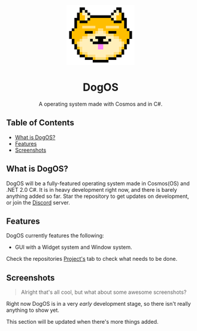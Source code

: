<p align="center">
    <img src="https://raw.githubusercontent.com/DogOSdev/DogOSdev/main/img/Logo_700.png" alt="A shiba inu pixel art dog displaying in a old VGA monitor.">
</p>
<h1 align="center">DogOS</h1>
<p align="center">A operating system made with Cosmos and in C#.</p>

## Table of Contents
- [What is DogOS?](#what-is-dogos)
- [Features](#features)
- [Screenshots](#screenshots)

## What is DogOS?

DogOS will be a fully-featured operating system made in Cosmos(OS) and .NET 2.0 C#. It is in heavy development right now, and there is barely anything added so far. Star the repository to get updates on development, or join the [Discord](https://discord.gg/3N2HPf4bZe) server.

## Features

DogOS currently features the following:
- GUI with a Widget system and Window system.

Check the repositories [Project's](https://github.com/DogOSdev/DogOS/projects) tab to check what needs to be done.

## Screenshots

> Alright that's all cool, but what about some awesome screenshots?

Right now DogOS is in a very *early* development stage, so there isn't really anything to show yet.

This section will be updated when there's more things added.
